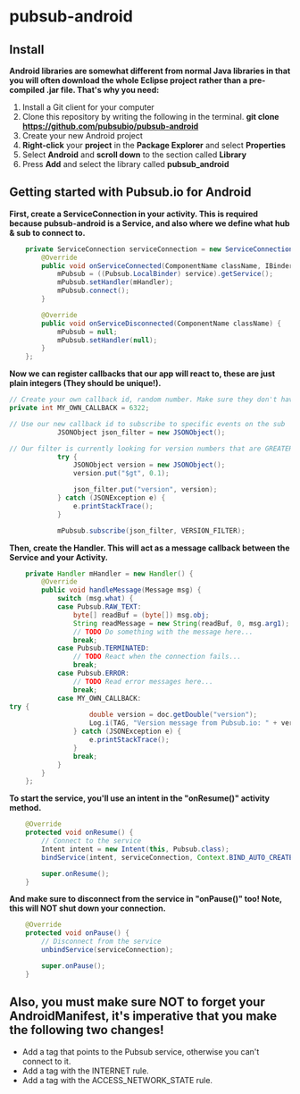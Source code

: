 # pubsub-android


## Install
**Android libraries are somewhat different from normal Java libraries in that you will often download the whole Eclipse project rather than a pre-compiled .jar file. That's why you need:**

1. Install a Git client for your computer
2. Clone this repository by writing the following in the terminal. **git clone https://github.com/pubsubio/pubsub-android**
3. Create your new Android project
4. **Right-click** your **project** in the **Package Explorer** and select **Properties**
5. Select **Android** and **scroll down** to the section called **Library**
6. Press **Add** and select the library called **pubsub_android**

## Getting started with Pubsub.io for Android

**First, create a ServiceConnection in your activity. This is required because pubsub-android is a Service, and also where we define what hub & sub to connect to.**

``` java
	private ServiceConnection serviceConnection = new ServiceConnection() {
		@Override
		public void onServiceConnected(ComponentName className, IBinder service) {
			mPubsub = ((Pubsub.LocalBinder) service).getService();
			mPubsub.setHandler(mHandler);
			mPubsub.connect();
		}

		@Override
		public void onServiceDisconnected(ComponentName className) {
			mPubsub = null;
			mPubsub.setHandler(null);
		}
	};
```

**Now we can register callbacks that our app will react to, these are just plain integers (They should be unique!).**

``` java
// Create your own callback id, random number. Make sure they don't have the same values as any of the Pubsub constants.
private int MY_OWN_CALLBACK = 6322;

// Use our new callback id to subscribe to specific events on the sub
			JSONObject json_filter = new JSONObject();

// Our filter is currently looking for version numbers that are GREATER THAN 0.1!
			try {
				JSONObject version = new JSONObject();
				version.put("$gt", 0.1);

				json_filter.put("version", version);
			} catch (JSONException e) {
				e.printStackTrace();
			}

			mPubsub.subscribe(json_filter, VERSION_FILTER);
```

**Then, create the Handler. This will act as a message callback between the Service and your Activity.**

``` java
	private Handler mHandler = new Handler() {
		@Override
		public void handleMessage(Message msg) {
			switch (msg.what) {
			case Pubsub.RAW_TEXT:
				byte[] readBuf = (byte[]) msg.obj;
				String readMessage = new String(readBuf, 0, msg.arg1);
				// TODO Do something with the message here...
				break;
			case Pubsub.TERMINATED:
				// TODO React when the connection fails...
				break;
			case Pubsub.ERROR:
				// TODO Read error messages here...
				break;
			case MY_OWN_CALLBACK:
try {
					double version = doc.getDouble("version");
					Log.i(TAG, "Version message from Pubsub.io: " + version);
				} catch (JSONException e) {
					e.printStackTrace();
				}
				break;
			}
		}
	};
```

**To start the service, you'll use an intent in the "onResume()" activity method.**

``` java
	@Override
	protected void onResume() {
		// Connect to the service
		Intent intent = new Intent(this, Pubsub.class);
		bindService(intent, serviceConnection, Context.BIND_AUTO_CREATE);

		super.onResume();
	}
```

**And make sure to disconnect from the service in "onPause()" too! Note, this will NOT shut down your connection.**

``` java
	@Override
	protected void onPause() {
		// Disconnect from the service
		unbindService(serviceConnection);

		super.onPause();
	}
```

## Also, you must make sure NOT to forget your AndroidManifest, it's imperative that you make the following two changes!

* Add a <service> tag that points to the Pubsub service, otherwise you can't connect to it.
* Add a <uses-permission> tag with the INTERNET rule.
* Add a <user-permission> tag with the ACCESS_NETWORK_STATE rule.
